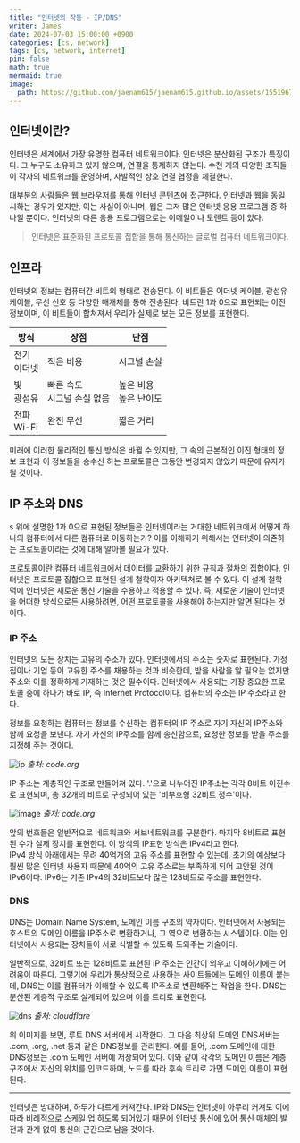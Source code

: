 ```yaml
---
title: "인터넷의 작동 - IP/DNS"
writer: James
date: 2024-07-03 15:00:00 +0900
categories: [cs, network]
tags: [cs, network, internet]
pin: false
math: true
mermaid: true
image:
  path: https://github.com/jaenam615/jaenam615.github.io/assets/155196757/6c85f87f-0fee-4577-ad52-302741842d29
---
```


## 인터넷이란? 

인터넷은 세계에서 가장 유명한 컴퓨터 네트워크이다. 인터넷은 분산화된 구조가 특징이다. 그 누구도 소유하고 있지 않으며, 연결을 통제하지 않는다. 수천 개의 다양한 조직들이 각자의 네트워크를 운영하며, 자발적인 상호 연결 협정을 체결한다.  

대부분의 사람들은 웹 브라우저를 통해 인터넷 콘텐츠에 접근한다. 인터넷과 웹을 동일시하는 경우가 있지만, 이는 사실이 아니며, 웹은 그저 많은 인터넷 응용 프로그램 중 하나일 뿐이다. 인터넷의 다른 응용 프로그램으로는 이메일이나 토렌트 등이 있다.  

> 인터넷은 표준화된 프로토콜 집합을 통해 통신하는 글로벌 컴퓨터 네트워크이다.  

## 인프라

인터넷의 정보는 컴퓨터간 비트의 형태로 전송된다. 이 비트들은 이더넷 케이블, 광섬유 케이블, 무선 신호 등 다양한 매개체를 통해 전송된다. 비트란 1과 0으로 표현되는 이진 정보이며, 이 비트들이 합쳐져서 우리가 실제로 보는 모든 정보를 표현한다. 

|방식|장점|단점|
|---|---|---|
|전기 <br> 이더넷|적은 비용|시그널 손실|
|빛 <br> 광섬유|빠른 속도 <br> 시그널 손실 없음|높은 비용 <br> 높은 난이도|
|전파 <br> Wi-Fi|완전 무선|짧은 거리|

미래에 이러한 물리적인 통신 방식은 바뀔 수 있지만, 그 속의 근본적인 이진 형태의 정보 표현과 이 정보들을 송수신 하는 프로토콜은 그동안 변경되지 않았기 때문에 유지가 될 것이다.  

## IP 주소와 DNS  
s
위에 설명한 1과 0으로 표현된 정보들은 인터넷이라는 거대한 네트워크에서 어떻게 하나의 컴퓨터에서 다른 컴퓨터로 이동하는가? 이를 이해하기 위해서는 인터넷이 의존하는 프로토콜이라는 것에 대해 알아볼 필요가 있다.  

프로토콜이란 컴퓨터 네트워크에서 데이터를 교환하기 위한 규칙과 절차의 집합이다. 인터넷은 프로토콜 집합으로 표현된 설계 철학이자 아키텍쳐로 볼 수 있다. 이 설계 철학 덕에 인터넷은 새로운 통신 기술을 수용하고 적용할 수 있다. 즉, 새로운 기술이 인터넷을 어떠한 방식으로든 사용하려면, 어떤 프로토콜을 사용해야 하는지만 알면 된다는 것이다.  

### IP 주소

인터넷의 모든 장치는 고유의 주소가 있다. 인터넷에서의 주소는 숫자로 표현된다. 가정집이나 기업 등이 고유한 주소를 채용하는 것과 비슷한데, 받을 사람을 알 필요는 없지만 주소와 이를 정확하게 기재하는 것은 필수이다. 인터넷에서 사용되는 가장 중요한 프로토콜 중에 하나가 바로 IP, 즉 Internet Protocol이다. 컴퓨터의 주소는 IP 주소라고 한다.  

정보를 요청하는 컴퓨터는 정보를 수신하는 컴퓨터의 IP 주소로 자기 자신의 IP주소와 함께 요청을 보낸다. 자기 자신의 IP주소를 함께 송신함으로, 요청한 정보를 받을 주소를 지정해 주는 것이다.  

![ip](https://github.com/jaenam615/jaenam615.github.io/assets/155196757/6c85f87f-0fee-4577-ad52-302741842d29)
*출처: code.org*

IP 주소는 계층적인 구조로 만들어져 있다. '.'으로 나누어진 IP주소는 각각 8비트 이진수로 표현되며, 총 32개의 비트로 구성되어 있는 '비부호형 32비트 정수'이다.  

![image](https://github.com/jaenam615/jaenam615.github.io/assets/155196757/aa04dea9-0bff-4acb-9333-658fe45b68c9)
*출처: code.org*  

앞의 번호들은 일반적으로 네트워크와 서브네트워크를 구분한다. 마지막 8비트로 표현된 수가 실제 장치를 표현한다. 이 방식의 IP표현 방식은 IPv4라고 한다.  
IPv4 방식 아래에서는 무려 40억개의 고유 주소를 표현할 수 있는데, 초기의 예상보다 훨씬 많은 인터넷 사용자 때문에 40억의 고유 주소로는 부족하게 되어 고안된 것이 IPv6이다. IPv6는 기존 IPv4의 32비트보다 많은 128비트로 주소를 표현한다. 

### DNS 

DNS는 Domain Name System, 도메인 이름 구조의 약자이다. 인터넷에서 사용되는 호스트의 도메인 이름을 IP주소로 변환하거나, 그 역으로 변환하는 시스템이다. 이는 인터넷에서 사용되는 장치들이 서로 식별할 수 있도록 도와주는 기술이다.  

일반적으로, 32비트 또는 128비트로 표현된 IP 주소는 인간이 외우고 이해하기에는 어려움이 따른다. 그렇기에 우리가 통상적으로 사용하는 사이트들에는 도메인 이름이 붙는데, DNS는 이를 컴퓨터가 이해할 수 있도록 IP주소로 변환해주는 작업을 한다. DNS는 분산된 계층적 구조로 설계되어 있으며 이를 트리로 표현한다. 

![dns](https://www.cloudflare.com/img/learning/dns/glossary/dns-root-server/dns-root-server.png)
*출처: cloudflare*

위 이미지를 보면, 루트 DNS 서버에서 시작한다. 그 다음 최상위 도메인 DNS서버는 .com, .org, .net 등과 같은 DNS정보를 관리한다. 예를 들어, .com 도메인에 대한 DNS정보는 .com 도메인 서버에 저장되어 있다. 이와 같이 각각의 도메인 이름은 계층구조에서 자신의 위치를 인코드하며, 노드를 따라 후속 트리로 가면 도메인 이름이 표현된다.  

<hr>

인터넷은 방대하며, 하루가 다르게 커져간다. IP와 DNS는 인터넷이 아무리 커져도 이에 따라 비례적으로 스케일 업 하도록 되어있기 때문에 인터넷 통신에 있어 통신 매체의 발전과 관계 없이 통신의 근간으로 남을 것이다.  

